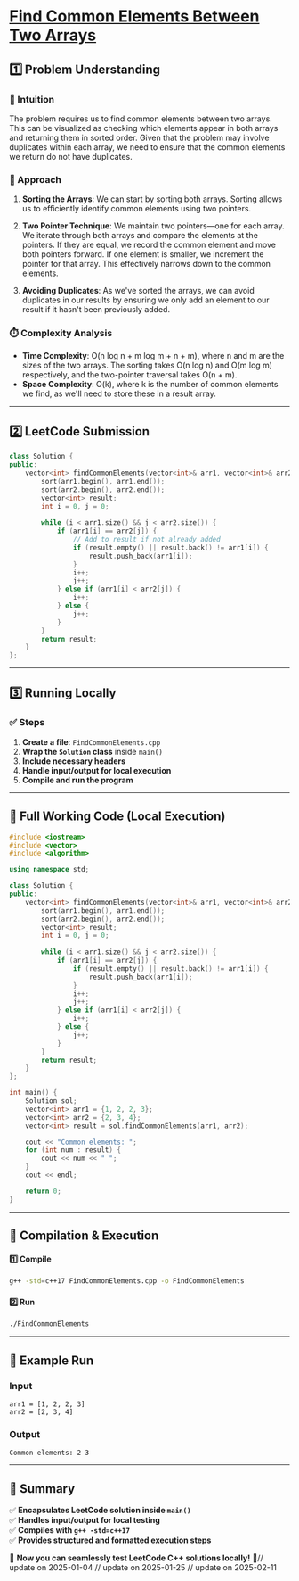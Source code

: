 # **[Find Common Elements Between Two Arrays](https://leetcode.com/problems/find-common-elements-between-two-arrays/description/)**  

## **1️⃣ Problem Understanding**  
### **📌 Intuition**  
The problem requires us to find common elements between two arrays. This can be visualized as checking which elements appear in both arrays and returning them in sorted order. Given that the problem may involve duplicates within each array, we need to ensure that the common elements we return do not have duplicates.

### **🚀 Approach**  
1. **Sorting the Arrays**: We can start by sorting both arrays. Sorting allows us to efficiently identify common elements using two pointers.
  
2. **Two Pointer Technique**: We maintain two pointers—one for each array. We iterate through both arrays and compare the elements at the pointers. If they are equal, we record the common element and move both pointers forward. If one element is smaller, we increment the pointer for that array. This effectively narrows down to the common elements.

3. **Avoiding Duplicates**: As we've sorted the arrays, we can avoid duplicates in our results by ensuring we only add an element to our result if it hasn't been previously added.

### **⏱️ Complexity Analysis**  
- **Time Complexity**: O(n log n + m log m + n + m), where n and m are the sizes of the two arrays. The sorting takes O(n log n) and O(m log m) respectively, and the two-pointer traversal takes O(n + m).
- **Space Complexity**: O(k), where k is the number of common elements we find, as we'll need to store these in a result array.

---  

## **2️⃣ LeetCode Submission**  
```cpp
class Solution {
public:
    vector<int> findCommonElements(vector<int>& arr1, vector<int>& arr2) {
        sort(arr1.begin(), arr1.end());
        sort(arr2.begin(), arr2.end());
        vector<int> result;
        int i = 0, j = 0;
        
        while (i < arr1.size() && j < arr2.size()) {
            if (arr1[i] == arr2[j]) {
                // Add to result if not already added
                if (result.empty() || result.back() != arr1[i]) {
                    result.push_back(arr1[i]);
                }
                i++;
                j++;
            } else if (arr1[i] < arr2[j]) {
                i++;
            } else {
                j++;
            }
        }
        return result;
    }
};  
```  

---  

## **3️⃣ Running Locally**  
### **✅ Steps**  
1. **Create a file**: `FindCommonElements.cpp`  
2. **Wrap the `Solution` class** inside `main()`  
3. **Include necessary headers**  
4. **Handle input/output for local execution**  
5. **Compile and run the program**  

---  

## **📝 Full Working Code (Local Execution)**  
```cpp
#include <iostream>
#include <vector>
#include <algorithm>

using namespace std;

class Solution {
public:
    vector<int> findCommonElements(vector<int>& arr1, vector<int>& arr2) {
        sort(arr1.begin(), arr1.end());
        sort(arr2.begin(), arr2.end());
        vector<int> result;
        int i = 0, j = 0;
        
        while (i < arr1.size() && j < arr2.size()) {
            if (arr1[i] == arr2[j]) {
                if (result.empty() || result.back() != arr1[i]) {
                    result.push_back(arr1[i]);
                }
                i++;
                j++;
            } else if (arr1[i] < arr2[j]) {
                i++;
            } else {
                j++;
            }
        }
        return result;
    }
};

int main() {
    Solution sol;
    vector<int> arr1 = {1, 2, 2, 3};
    vector<int> arr2 = {2, 3, 4};
    vector<int> result = sol.findCommonElements(arr1, arr2);

    cout << "Common elements: ";
    for (int num : result) {
        cout << num << " ";
    }
    cout << endl;

    return 0;
}  
```  

---  

## **🔧 Compilation & Execution**  
#### **1️⃣ Compile**  
```bash
g++ -std=c++17 FindCommonElements.cpp -o FindCommonElements
```  

#### **2️⃣ Run**  
```bash
./FindCommonElements
```  

---  

## **🎯 Example Run**  
### **Input**  
```
arr1 = [1, 2, 2, 3]
arr2 = [2, 3, 4]
```  
### **Output**  
```
Common elements: 2 3 
```  

---  

## **📌 Summary**  
✅ **Encapsulates LeetCode solution inside `main()`**  
✅ **Handles input/output for local testing**  
✅ **Compiles with `g++ -std=c++17`**  
✅ **Provides structured and formatted execution steps**  

🚀 **Now you can seamlessly test LeetCode C++ solutions locally!** 🚀// update on 2025-01-04
// update on 2025-01-25
// update on 2025-02-11
